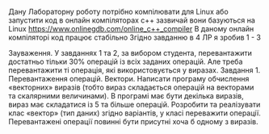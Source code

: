
Дану Лабораторну роботу потрібно компілювати для Linux або запустити код в онлайн компіляторах с++ зазвичай вони базуються на Linux https://www.onlinegdb.com/online_c++_compiler В даному онлайн компіляторі код працює стабільно
Згідно завданню в 4 ЛР я зробив 1 - 3

Зауваження. У завданнях 1 та 2, за вибором студента, перевантажити
достатньо тільки 30% операцій із всіх заданих операцій. Але треба
перевантажити ті операція, які використовується у виразах.
Завдання 1.
 Перевантаження операцій. Вектори. Написати програму
обчислення «векторних» виразів (тобто вираз складається операцій на
векторами та скалярними величинами). В програмі має бути декілька виразів,
вираз має складатися із 5 та більше операцій. Розробити та реалізувати клас
«вектор» (тип даних) згідно варіантів, у класі переважити операції.
Перевантажені операції повинні бути присутні хоча б одному з виразів.
